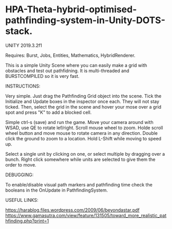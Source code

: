 # HPA-Theta-hybrid-optimised-pathfinding-system-in-Unity-DOTS-stack.

UNITY 2019.3.2f1

Requires: Burst, Jobs, Entities, Mathematics, HybridRenderer.

This is a simple Unity Scene where you can easily make a grid with obstacles and test out pathfidning. It is multi-threaded and BURSTCOMPILED so it is very fast.

INSTRUCTIONS: 

Very simple. Just drag the Pathfinding Grid object into the scene. Tick the Initialize and Update boxes in the inspector once each. They will not stay ticked. Then, select the grid in the scene and hover your mose over a grid spot and press "K" to add a blocked cell.

Simple ctrl-s (save) and run the game. Move your camera around with WSAD, use QE to rotate lef/right.
Scroll mouse wheel to zoom.
Holde scroll wheel button and move mouse to rotate camera in any direction. 
Double click the ground to zoom to a location. 
Hold L-Shift while moving to speed up.

Select a single unit by clicking on one, or select multiple by dragging over a bunch. Right click somewhere while units are selected to give them the order to move.

DEBUGGING:

To enable/disable visual path markers and pathfinding time check the booleans in the OnUpdate in PathfindingSystem.

USEFUL LINKS:

https://harablog.files.wordpress.com/2009/06/beyondastar.pdf
https://www.gamasutra.com/view/feature/131505/toward_more_realistic_pathfinding.php?print=1
